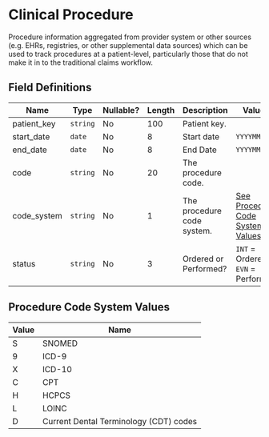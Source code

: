 # Clinical Procedure

Procedure information aggregated from provider system or other sources (e.g. EHRs, registries, or other supplemental data sources) which can be used to track procedures at a patient-level, particularly those that do not make it in to the traditional claims workflow.

## Field Definitions

| Name | Type | Nullable? | Length | Description | Values |
| --- | --- | --- | --- | --- | --- |
| patient_key | `string` | No | 100 | Patient key. |  |
| start_date | `date` | No | 8 | Start date | `YYYYMMDD` |
| end_date | `date` | No | 8 | End Date | `YYYYMMDD` |
| code | `string` | No | 20 | The procedure code. |  |
| code_system | `string` | No | 1 | The procedure code system. | [See Procedure Code System Values](/data-model/inbound/clinical_procedure#procedure-code-system-values) |
| status | `string` | No | 3 | Ordered or Performed? | `INT` = Ordered, `EVN` = Performed |

## Procedure Code System Values

| Value | Name |
| --- | --- |
| S | SNOMED |
| 9 | ICD-9 |
| X | ICD-10 |
| C | CPT |
| H | HCPCS |
| L | LOINC |
| D | Current Dental Terminology (CDT) codes |